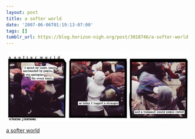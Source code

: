 ```yaml
---
layout: post
title: a softer world
date: '2007-06-06T01:19:13-07:00'
tags: []
tumblr_url: https://blog.horizon-nigh.org/post/3018746/a-softer-world
---
```

 ![](/tumblr_files/3018746_500.jpg)  

[a softer world](http://www.asofterworld.com/soft_apr27_2007.htm)

